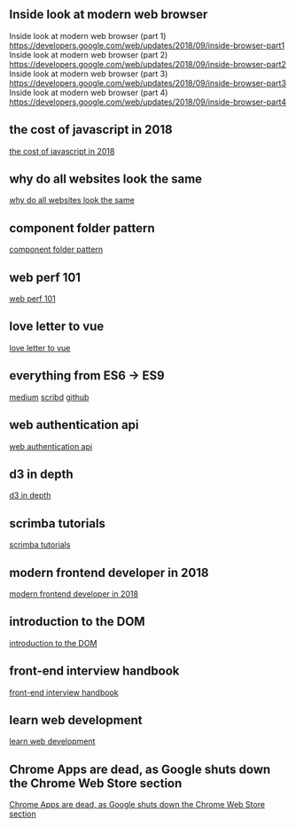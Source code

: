 ## Inside look at modern web browser
Inside look at modern web browser (part 1)
https://developers.google.com/web/updates/2018/09/inside-browser-part1
Inside look at modern web browser (part 2)
https://developers.google.com/web/updates/2018/09/inside-browser-part2
Inside look at modern web browser (part 3)
https://developers.google.com/web/updates/2018/09/inside-browser-part3
Inside look at modern web browser (part 4)
https://developers.google.com/web/updates/2018/09/inside-browser-part4

## the cost of javascript in 2018
[the cost of javascript in 2018](https://medium.com/@addyosmani/the-cost-of-javascript-in-2018-7d8950fbb5d4)

## why do all websites look the same
[why do all websites look the same](https://medium.com/s/story/on-the-visual-weariness-of-the-web-8af1c969ce73)

## component folder pattern
[component folder pattern](https://medium.com/styled-components/component-folder-pattern-ee42df37ec68)

## web perf 101
[web perf 101](https://3perf.com/talks/web-perf-101)

## love letter to vue
[love letter to vue](http://www.evaristesys.com/blog/love-letter-to-vue/)

## everything from ES6 -> ES9
[medium](https://medium.com/@labby92/free-e-book-javascript-es6-for-beginners-9553f8d3a91c)
[scribd](https://www.scribd.com/document/377638910/JavaScript-ES6-and-beyond-everything-new-from-ES6-to-ES9)
[github](https://github.com/AlbertoMontalesi/JavaScript-es6-and-beyond-ebook)

## web authentication api
[web authentication api](https://developer.mozilla.org/en-US/docs/Web/API/Web_Authentication_API)

## d3 in depth 
[d3 in depth](http://d3indepth.com/)

## scrimba tutorials
[scrimba tutorials](https://scrimba.com/g/gd3js)

## modern frontend developer in 2018
[modern frontend developer in 2018](https://medium.com/tech-tajawal/modern-frontend-developer-in-2018-4c2072fa2b9c)

## introduction to the DOM
[introduction to the DOM](https://www.digitalocean.com/community/tutorials/introduction-to-the-dom)

## front-end interview handbook
[front-end interview handbook](https://github.com/yangshun/front-end-interview-handbook)

## learn web development
[learn web development](https://developer.mozilla.org/en-US/docs/Learn)

## Chrome Apps are dead, as Google shuts down the Chrome Web Store section
[Chrome Apps are dead, as Google shuts down the Chrome Web Store section](https://arstechnica.com/gadgets/2017/12/google-shuts-down-the-apps-section-of-the-chrome-web-store)
